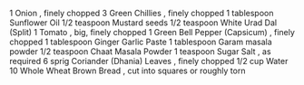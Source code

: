 1 Onion , finely chopped
3 Green Chillies , finely chopped
1 tablespoon Sunflower Oil
1/2 teaspoon Mustard seeds
1/2 teaspoon White Urad Dal (Split)
1 Tomato , big, finely chopped
1 Green Bell Pepper (Capsicum) , finely chopped
1 tablespoon Ginger Garlic Paste
1 tablespoon Garam masala powder
1/2 teaspoon Chaat Masala Powder
1 teaspoon Sugar
Salt , as required
6 sprig Coriander (Dhania) Leaves , finely chopped
1/2 cup Water
10 Whole Wheat Brown Bread , cut into squares or roughly torn